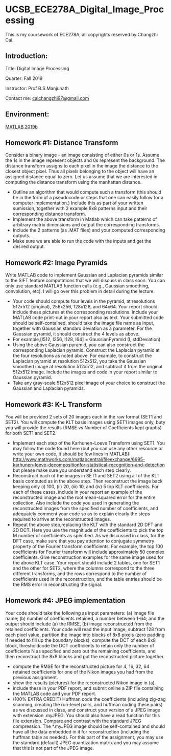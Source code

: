 # UCSB_ECE278A_Digital_Image_Processing

This is my coursework of ECE278A, all copyrights reserved by Changzhi Cai.

Introduction:
-------------
Title: Digital Image Processing

Quarter: Fall 2019

Instructor: Prof B.S.Manjunath

Contact me: caichangzhi97@gmail.com

Environment:
------------
[MATLAB 2019b](https://www.mathworks.com/products/new_products/latest_features.html?s_tid=hp_release_2019b)

Homework #1: Distance Transform
------------
Consider a binary image - an image consisting of either 0s or 1s. Assume the 1s in the image represent objects and 0s represent the background. The distance transform assigns to each pixel in the image the distance to the closest object pixel. Thus all pixels belonging to the object will have an assigned distance equal to zero. Let us assume that we are interested in computing the distance transform using the manhattan distance.
- Outline an algorithm that would compute such a transform (this should be in the form of a pseudocode or steps that one can easily follow for a computer implementation.) Include this as part of your written sumission, together with 2 example 8x8 patterns input and their corresponding distance transform.
- Implement the above transform in Matlab which can take patterns of arbitrary matrix dimensions and output the corresponding transforms. 
- Include the 2 patterns (as .MAT files) and your computed corresponding outputs.
- Make sure we are able to run the code with the inputs and get the desired output.

Homework #2: Image Pyramids
-------------
Write MATLAB code to implement Gaussian and Laplacian pyramids similar to the SIFT feature computations
that we will discuss in class soon. You can only use standard MATLAB function calls (e.g., Gaussian smoothing,
convolution, etc). I will go over this problem in detail during the lecture.
- Your code should compute four levels in the pyramid, at resolutions 512x512 (original), 256x256, 128x128, and
64x64. Your report should include these pictures at the corresponding resolutions. Include your MATLAB
code print-out in your report also as text. Your submitted code should be self-contained, should take the image
file name as input, together with Gaussian standard deviation as a parameter. For the Gaussian pyramid, it
should construct the 4 levels as above. 
- For example,[I512, I256, I128, I64] = GaussianPyramid (I, stdDeviation)
- Using the above Gaussian pyramid, you can also construct the corresponding Laplacian pyramid. Construct
the Laplacian pyramid at the four resolutions as noted above. For example, to construct the Laplacian pyramid
at resolution 512x512, you take the Gaussian smoothed image at resolution 512x512, and subtract it from the
original 512x512 image. Include the images and code in your report similar to Gaussian pyramid.
- Take any gray-scale 512x512 pixel image of your choice to construct the Gaussian and Laplacian pyramids.

Homework #3: K-L Transform
-------------
You will be provided 2 sets of 20 images each in the raw format (SET1 and SET2). You will compute
the KLT basis images using SET1 images only, buty you will provide the results (RMSE vs Number
of Coefficients kept graphs) for both SET1 and SET2.
- Implement each step of the Karhunen-Loeve Transform using SET1. You may follow the code found
here (but you can use any other resource or write your own code, it should be few lines in MATLAB):
http://www.mathworks.com/matlabcentral/fileexchange/6995-karhunen-loeve-decompositionfor-statistical-recognition-and-detection
but please make sure you understand each step clearly.
- Reconstruct each of the images in SET1 and SET2 using all of the KLT basis computed as in the
above step. Then reconstruct the image back keeping only (i) 100, (ii) 20, (iii) 10, and (iv) 5 top KLT
coefficients. For each of these cases, include in your report an example of the reconstructed image and
the root mean-squared error for the entire collection. Also include the code you used in generating the
reconstructed images from the specified number of coefficients, and adequately comment your code so
as to explain clearly the steps required to arrive at the reconstructed images.
- Repeat the above step,replacing the KLT with the standard 2D DFT and 2D DCT. Here you use the
magnitiude of the coefficients to pick the top M number of coefficients as specified. As we discussed
in class, for the DFT case, make sure that you pay attention to conjugate symmetry property of the
Fourier transform coefficients. For example, the top 100 coefficients for Fourier transform will include
approximately 50 complex coefficients. Give reconstruction examples for the same image used for the
above KLT case. Your report should include 2 tables, one for SET1 and the other for SET2, where
the columns correspond to the three different transforms, and the rows correspond to the number of
coefficients used in the reconstruction, and the table entries should be the RMS error in reconstructing
the signal.

Homework #4: JPEG implementation
-------------
Your code should take the following as input parameters: (a) image file name; (b) number of coefficients
retained, a number between 1-64; and the output should include (a) the RMSE, (b) image reconstructed from
the retained coefficients.
Your code will read the input image, subtract 128 from each pixel value, partition the image into blocks of 8x8
pixels (zero padding if needed to fill up the boundary blocks), compute the DCT of each 8x8 block, thresholdcode the DCT coefficients to retain only the number of coefficients N as specified and zero out the remaining
coefficients, and then reconstruct the 8x8 blocks and put the reconstructed picture together.
- compute the RMSE for the reconstructed picture for 4, 16, 32, 64 retained coefficients for one of the Nikon
images you had from the previous assignment.
- show the results (pictures) for the reconstructed Nikon image in (a).
- include these in your PDF report, and submit online a ZIP file containing the MATLAB code and your PDF
report.
- (100% EXTRA CREDIT) Huffman code the coefficients (including zig-zag scanning, creating the run-level
pairs, and huffman coding these pairs) as we discussed in class, and construct your version of a JPEG image
with extension .myJPEG. You should also have a read function for this file extension. Compare and contrast
with the standard JPEG compression. The *.myJPEG image should be self-contained and should have all the
data embedded in it for reconstruction (including the huffman table as needed). For this part of the assignment,
you may use the standard (default) JPEG quantization matrix and you may assume that this is not part of
the JPEG image.
